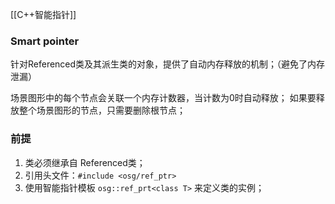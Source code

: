 [[C++智能指针]]

### Smart pointer
针对Referenced类及其派生类的对象，提供了自动内存释放的机制；（避免了内存泄漏）

场景图形中的每个节点会关联一个内存计数器，当计数为0时自动释放；
如果要释放整个场景图形的节点，只需要删除根节点；

### 前提
1. 类必须继承自 Referenced类；
2. 引用头文件：`#include <osg/ref_ptr>`
3. 使用智能指针模板 `osg::ref_prt<class T>` 来定义类的实例；



